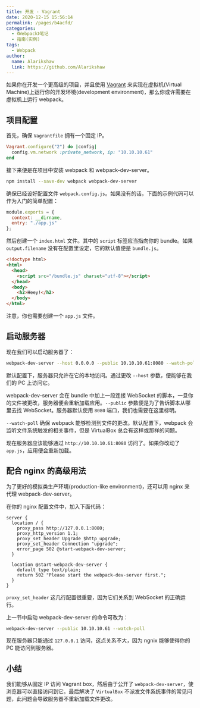 ```yaml
---
title: 开发 - Vagrant
date: 2020-12-15 15:56:14
permalink: /pages/b4acfd/
categories:
  - 《Webpack》笔记
  - 指南(实例)
tags: 
  - Webpack 
author: 
  name: Alarikshaw
  link: https://github.com/Alarikshaw
---
```


如果你在开发一个更高级的项目，并且使用 [Vagrant](https://www.vagrantup.com/) 来实现在虚拟机(Virtual Machine)上运行你的开发环境(development environment)，那么你或许需要在虚拟机上运行 webpack。

## 项目配置

首先，确保 `Vagrantfile` 拥有一个固定 IP。

```ruby
Vagrant.configure("2") do |config|
  config.vm.network :private_network, ip: "10.10.10.61"
end
```

接下来便是在项目中安装 webpack 和 webpack-dev-server。

```bash
npm install --save-dev webpack webpack-dev-server
```

确保已经设好配置文件 `webpack.config.js`。如果没有的话，下面的示例代码可以作为入门的简单配置：

```js
module.exports = {
  context: __dirname,
  entry: "./app.js"
};
```

然后创建一个 `index.html` 文件。其中的 `script` 标签应当指向你的 bundle。如果 `output.filename` 没有在配置里设定，它的默认值便是 `bundle.js`。

```html
<!doctype html>
<html>
  <head>
    <script src="/bundle.js" charset="utf-8"></script>
  </head>
  <body>
    <h2>Heey!</h2>
  </body>
</html>
```

注意，你也需要创建一个 `app.js` 文件。

## 启动服务器

现在我们可以启动服务器了：

```bash
webpack-dev-server --host 0.0.0.0 --public 10.10.10.61:8080 --watch-poll
```

默认配置下，服务器只允许在它的本地访问。通过更改 `--host` 参数，便能够在我们的 PC 上访问它。

webpack-dev-server 会在 bundle 中加上一段连接 WebSocket 的脚本，一旦你的文件被更改，服务器便会重新加载应用。`--public` 参数便是为了告诉脚本从哪里去找 WebSocket。服务器默认使用 `8080` 端口，我们也需要在这里标明。

`--watch-poll` 确保 webpack 能够检测到文件的更改。默认配置下，webpack 会监听文件系统触发的相关事件，但是 VirtualBox 总会有这样或那样的问题。

现在服务器应该能够通过 `http://10.10.10.61:8080` 访问了。如果你改动了 `app.js`，应用便会重新加载。

## 配合 nginx 的高级用法

为了更好的模拟类生产环境(production-like environment)，还可以用 nginx 来代理 webpack-dev-server。

在你的 nginx 配置文件中，加入下面代码：

```nginx
server {
  location / {
    proxy_pass http://127.0.0.1:8080;
    proxy_http_version 1.1;
    proxy_set_header Upgrade $http_upgrade;
    proxy_set_header Connection "upgrade";
    error_page 502 @start-webpack-dev-server;
  }

  location @start-webpack-dev-server {
    default_type text/plain;
    return 502 "Please start the webpack-dev-server first.";
  }
}
```

`proxy_set_header` 这几行配置很重要，因为它们关系到 WebSocket 的正确运行。

上一节中启动 webpack-dev-server 的命令可改为：

```bash
webpack-dev-server --public 10.10.10.61 --watch-poll
```

现在服务器只能通过 `127.0.0.1` 访问，这点关系不大，因为 ngnix 能够使得你的 PC 能访问到服务器。

## 小结

我们能够从固定 IP 访问 Vagrant box，然后由于公开了 `webpack-dev-server`，使浏览器可以直接访问到它。最后解决了 `VirtualBox` 不派发文件系统事件的常见问题，此问题会导致服务器不重新加载文件更改。